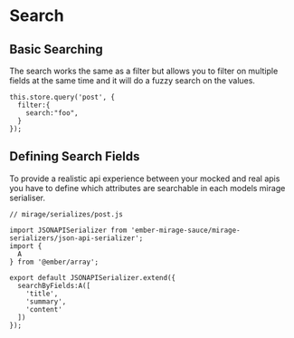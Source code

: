 # Search

## Basic Searching

The search works the same as a filter but allows you to filter on multiple fields at the same time and it will do a fuzzy search on the values.

    this.store.query('post', {
      filter:{
        search:"foo",
      }
    });

## Defining Search Fields

To provide a realistic api experience between your mocked and real apis you have to define which attributes are searchable in each models mirage serialiser.

    // mirage/serializes/post.js

    import JSONAPISerializer from 'ember-mirage-sauce/mirage-serializers/json-api-serializer';
    import {
      A
    } from '@ember/array';

    export default JSONAPISerializer.extend({
      searchByFields:A([
        'title',
        'summary',
        'content'
      ])
    });
